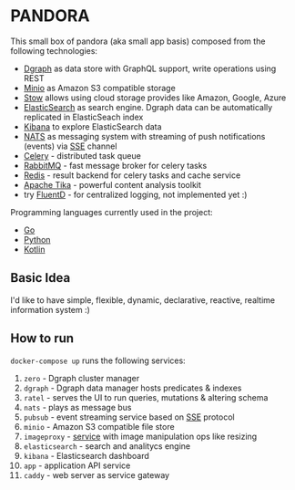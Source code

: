 # PANDORA

This small box of pandora (aka small app basis) composed from the following technologies:

* [Dgraph](https://dgraph.io/) as data store with GraphQL support, write operations using REST
* [Minio](https://www.minio.io/) as Amazon S3 compatible storage
* [Stow](https://github.com/graymeta/stow) allows using cloud storage provides like Amazon, Google, Azure
* [ElasticSearch](https://www.elastic.co/products/elasticsearch) as search engine. Dgraph data can be automatically replicated in ElasticSeach index
* [Kibana](https://www.elastic.co/products/kibana) to explore ElasticSearch data
* [NATS](https://nats.io/) as messaging system with streaming of push notifications (events) via [SSE](https://en.wikipedia.org/wiki/Server-sent_events) channel
* [Celery](http://www.celeryproject.org/) - distributed task queue
* [RabbitMQ](https://www.rabbitmq.com/) - fast message broker for celery tasks
* [Redis](https://redis.io/) - result backend for celery tasks and cache service
* [Apache Tika](https://tika.apache.org/) - powerful content analysis toolkit
* try [FluentD](https://www.fluentd.org/) - for centralized logging, not implemented yet :)

Programming languages currently used in the project:
* [Go](https://golang.org/)
* [Python](https://www.python.org/)
* [Kotlin](https://kotlinlang.org/)

## Basic Idea

I'd like to have simple, flexible, dynamic, declarative, reactive, realtime information system :)

## How to run

`docker-compose up` runs the following services:

1. `zero` - Dgraph cluster manager
1. `dgraph` - Dgraph data manager hosts predicates & indexes
1. `ratel` - serves the UI to run queries, mutations & altering schema
1. `nats` - plays as message bus
1. `pubsub` - event streaming service based on [SSE](https://en.wikipedia.org/wiki/Server-sent_events) protocol
1. `minio` - Amazon S3 compatible file store
1. `imageproxy` - [service](https://willnorris.com/go/imageproxy) with image manipulation ops like resizing
1. `elasticsearch` - search and analitycs engine
1. `kibana` - Elasticsearch dashboard
1. `app` - application API service
1. `caddy` - web server as service gateway
